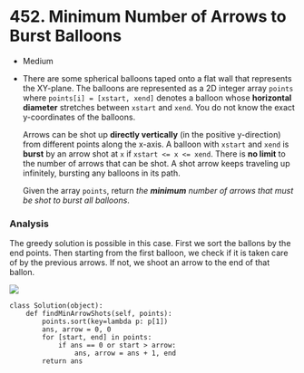 # 452. Minimum Number of Arrows to Burst Balloons

* Medium
*   There are some spherical balloons taped onto a flat wall that represents the XY-plane. The balloons are represented as a 2D integer array `points` where `points[i] = [xstart, xend]` denotes a balloon whose **horizontal diameter** stretches between `xstart` and `xend`. You do not know the exact y-coordinates of the balloons.

    Arrows can be shot up **directly vertically** (in the positive y-direction) from different points along the x-axis. A balloon with `xstart` and `xend` is **burst** by an arrow shot at `x` if `xstart <= x <= xend`. There is **no limit** to the number of arrows that can be shot. A shot arrow keeps traveling up infinitely, bursting any balloons in its path.

    Given the array `points`, return _the **minimum** number of arrows that must be shot to burst all balloons_.

### Analysis&#x20;

The greedy solution is possible in this case. First we sort the ballons by the end points. Then starting from the first balloon, we check if it is taken care of by the previous arrows. If not, we shoot an arrow to the end of that ballon.&#x20;

![](<../../../../.gitbook/assets/image (24).png>)

```
class Solution(object):
    def findMinArrowShots(self, points):
        points.sort(key=lambda p: p[1])
        ans, arrow = 0, 0
        for [start, end] in points:
            if ans == 0 or start > arrow:
                ans, arrow = ans + 1, end
        return ans
```

